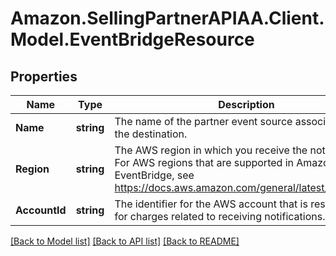 # Amazon.SellingPartnerAPIAA.Client.Model.EventBridgeResource
## Properties

Name | Type | Description | Notes
------------ | ------------- | ------------- | -------------
**Name** | **string** | The name of the partner event source associated with the destination. | 
**Region** | **string** | The AWS region in which you receive the notifications. For AWS regions that are supported in Amazon EventBridge, see https://docs.aws.amazon.com/general/latest/gr/ev.html. | 
**AccountId** | **string** | The identifier for the AWS account that is responsible for charges related to receiving notifications. | 

[[Back to Model list]](../README.md#documentation-for-models) [[Back to API list]](../README.md#documentation-for-api-endpoints) [[Back to README]](../README.md)

